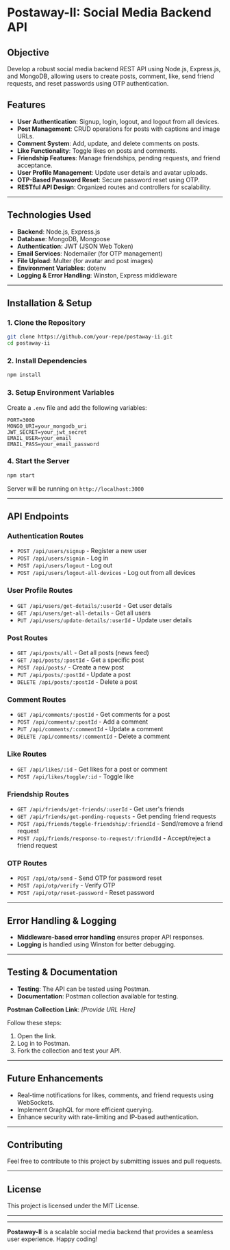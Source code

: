 
# Postaway-II: Social Media Backend API

## Objective
Develop a robust social media backend REST API using Node.js, Express.js, and MongoDB, allowing users to create posts, comment, like, send friend requests, and reset passwords using OTP authentication.

## Features
- **User Authentication**: Signup, login, logout, and logout from all devices.
- **Post Management**: CRUD operations for posts with captions and image URLs.
- **Comment System**: Add, update, and delete comments on posts.
- **Like Functionality**: Toggle likes on posts and comments.
- **Friendship Features**: Manage friendships, pending requests, and friend acceptance.
- **User Profile Management**: Update user details and avatar uploads.
- **OTP-Based Password Reset**: Secure password reset using OTP.
- **RESTful API Design**: Organized routes and controllers for scalability.

---

## Technologies Used
- **Backend**: Node.js, Express.js
- **Database**: MongoDB, Mongoose
- **Authentication**: JWT (JSON Web Token)
- **Email Services**: Nodemailer (for OTP management)
- **File Upload**: Multer (for avatar and post images)
- **Environment Variables**: dotenv
- **Logging & Error Handling**: Winston, Express middleware

---

## Installation & Setup
### 1. Clone the Repository
```sh
git clone https://github.com/your-repo/postaway-ii.git
cd postaway-ii
```
### 2. Install Dependencies
```sh
npm install
```
### 3. Setup Environment Variables
Create a `.env` file and add the following variables:
```env
PORT=3000
MONGO_URI=your_mongodb_uri
JWT_SECRET=your_jwt_secret
EMAIL_USER=your_email
EMAIL_PASS=your_email_password
```
### 4. Start the Server
```sh
npm start
```
Server will be running on `http://localhost:3000`

---

## API Endpoints

### Authentication Routes
- `POST /api/users/signup` - Register a new user
- `POST /api/users/signin` - Log in
- `POST /api/users/logout` - Log out
- `POST /api/users/logout-all-devices` - Log out from all devices

### User Profile Routes
- `GET /api/users/get-details/:userId` - Get user details
- `GET /api/users/get-all-details` - Get all users
- `PUT /api/users/update-details/:userId` - Update user details

### Post Routes
- `GET /api/posts/all` - Get all posts (news feed)
- `GET /api/posts/:postId` - Get a specific post
- `POST /api/posts/` - Create a new post
- `PUT /api/posts/:postId` - Update a post
- `DELETE /api/posts/:postId` - Delete a post

### Comment Routes
- `GET /api/comments/:postId` - Get comments for a post
- `POST /api/comments/:postId` - Add a comment
- `PUT /api/comments/:commentId` - Update a comment
- `DELETE /api/comments/:commentId` - Delete a comment

### Like Routes
- `GET /api/likes/:id` - Get likes for a post or comment
- `POST /api/likes/toggle/:id` - Toggle like

### Friendship Routes
- `GET /api/friends/get-friends/:userId` - Get user's friends
- `GET /api/friends/get-pending-requests` - Get pending friend requests
- `POST /api/friends/toggle-friendship/:friendId` - Send/remove a friend request
- `POST /api/friends/response-to-request/:friendId` - Accept/reject a friend request

### OTP Routes
- `POST /api/otp/send` - Send OTP for password reset
- `POST /api/otp/verify` - Verify OTP
- `POST /api/otp/reset-password` - Reset password

---

## Error Handling & Logging
- **Middleware-based error handling** ensures proper API responses.
- **Logging** is handled using Winston for better debugging.

---

## Testing & Documentation
- **Testing**: The API can be tested using Postman.
- **Documentation**: Postman collection available for testing.

**Postman Collection Link**: _[Provide URL Here]_  

Follow these steps:
1. Open the link.
2. Log in to Postman.
3. Fork the collection and test your API.

---

## Future Enhancements
- Real-time notifications for likes, comments, and friend requests using WebSockets.
- Implement GraphQL for more efficient querying.
- Enhance security with rate-limiting and IP-based authentication.

---

## Contributing
Feel free to contribute to this project by submitting issues and pull requests.

---

## License
This project is licensed under the MIT License.

---

---
**Postaway-II** is a scalable social media backend that provides a seamless user experience. Happy coding!

